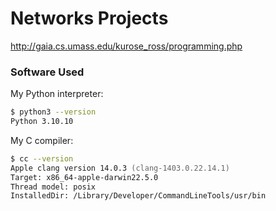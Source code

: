 # Networks Projects

http://gaia.cs.umass.edu/kurose_ross/programming.php

### Software Used

My Python interpreter:
```zsh
$ python3 --version
Python 3.10.10
```

My C compiler:
```zsh
$ cc --version
Apple clang version 14.0.3 (clang-1403.0.22.14.1)
Target: x86_64-apple-darwin22.5.0
Thread model: posix
InstalledDir: /Library/Developer/CommandLineTools/usr/bin
```